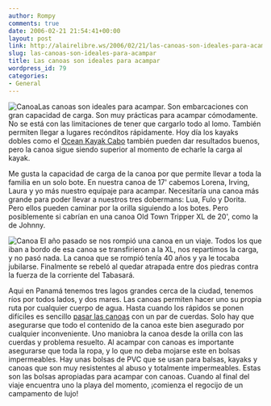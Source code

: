 ```yaml
---
author: Rompy
comments: true
date: 2006-02-21 21:54:41+00:00
layout: post
link: http://alairelibre.ws/2006/02/21/las-canoas-son-ideales-para-acampar
slug: las-canoas-son-ideales-para-acampar
title: Las canoas son ideales para acampar
wordpress_id: 79
categories:
- General
---
```


![Canoa](http://alairelibre.ws/wp-content/uploads/2006/02/canoa.miniatura.jpg)Las canoas son ideales para acampar. Son embarcaciones con gran capacidad de carga. Son muy prácticas para acampar cómodamente. No se está con las limitaciones de tener que cargarlo todo al lomo. También permiten llegar a lugares recónditos rápidamente. Hoy día los kayaks dobles como el [Ocean Kayak Cabo](http://www.alairelibre.ws/gallery/v/reto2006/DSC03009.JPG.html) también pueden dar resultados buenos, pero la canoa sigue siendo superior al momento de echarle la carga al kayak.

Me gusta la capacidad de carga de la canoa por que permite llevar a toda la familia en un solo bote. En nuestra canoa de 17' cabemos Lorena, Irving, Laura y yo más nuestro equipaje para acampar. Necesitaría una canoa más grande para poder llevar a nuestros tres dobermans: Lua, Fulo y Dorita. Pero ellos pueden caminar por la orilla siguiendo a los botes. Pero posiblemente si cabrían en una canoa Old Town Tripper XL de 20', como la de Johnny.

![Canoa](http://alairelibre.ws/wp-content/uploads/2006/02/XLtripper_comp1.jpg)
El año pasado se nos rompió una canoa en un viaje. Todos los que iban a bordo de esa canoa se transfirieron a la XL, nos repartimos la carga, y no pasó nada. La canoa que se rompió tenía 40 años y ya le tocaba jubilarse. Finalmente se rebeló al quedar atrapada entre dos piedras contra la fuerza de la corriente del Tabasará.

Aqui en Panamá tenemos tres lagos grandes cerca de la ciudad, tenemos ríos por todos lados, y dos mares. Las canoas permiten hacer uno su propia ruta por cualquier cuerpo de agua. Hasta cuando los rápidos se ponen difíciles es sencillo [pasar las canoas](http://www.alairelibre.ws/gallery/v/Tabasara/P4230048.jpg.html) con un par de cuerdas. Solo hay que asegurarse que todo el contenido de la canoa este bien asegurado por cualquier inconveniente. Uno maniobra la canoa desde la orilla con las cuerdas y problema resuelto.
Al acampar con canoas es importante asegurarse que toda la ropa, y lo que no deba mojarse este en bolsas impermeables. Hay unas bolsas de PVC que se usan para balsas, kayaks y canoas que son muy resistentes al abuso y totalmente impermeables. Estas son las bolsas apropiadas para acampar con canoas. Cuando al final del viaje encuentra uno la playa del momento, ¡comienza el regocijo de un campamento de lujo!
